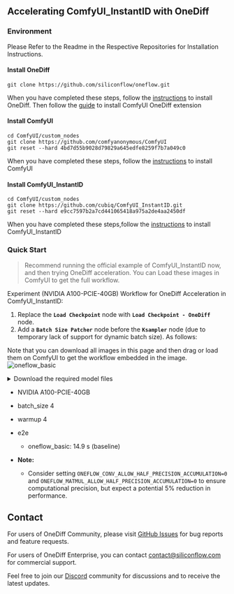 ## Accelerating ComfyUI_InstantID with OneDiff
### Environment
Please Refer to the Readme in the Respective Repositories for Installation Instructions.
#### Install OneDiff

```
git clone https://github.com/siliconflow/oneflow.git
```
When you have completed these steps, follow the [instructions](https://github.com/siliconflow/onediff) to install OneDiff.
Then follow the [guide](https://github.com/siliconflow/onediff/blob/0819aa41c8a910add96400265f3165f9d8d3634c/onediff_comfy_nodes/README.md?plain=1#L86) to install ComfyUI OneDiff extension

#### Install ComfyUI

```
cd ComfyUI/custom_nodes
git clone https://github.com/comfyanonymous/ComfyUI
git reset --hard 4bd7d55b9028d79829a645edfe8259f7b7a049c0
```
When you have completed these steps, follow the [instructions](https://github.com/comfyanonymous/ComfyUI) to install ComfyUI
  
#### Install ComfyUI_InstantID

```
cd ComfyUI/custom_nodes
git clone https://github.com/cubiq/ComfyUI_InstantID.git
git reset --hard e9cc7597b2a7cd441065418a975a2de4aa2450df
```
When you have completed these steps,follow the [instructions](https://github.com/cubiq/ComfyUI_InstantID) to install ComfyUI_InstantID

### Quick Start

> Recommend running the official example of ComfyUI_InstantID now, and then trying OneDiff acceleration. 
> You can Load these images in ComfyUI to get the full workflow.

Experiment (NVIDIA A100-PCIE-40GB) Workflow for OneDiff Acceleration in ComfyUI_InstantID:

1. Replace the **`Load Checkpoint`** node with **`Load Checkpoint - OneDiff`** node. 
2. Add a **`Batch Size Patcher`** node before the **`Ksampler`** node (due to temporary lack of support for dynamic batch size).
As follows:

Note that you can download all images in this page and then drag or load them on ComfyUI to get the workflow embedded in the image.
![oneflow_basic](https://github.com/siliconflow/oneflow/assets/117806079/81016bd8-3ec8-457f-850f-9c486bfd2d0c)


<details close>
<summary> Download the required model files </summary>

InstantID requires `insightface`, you need to add it to your libraries together with `onnxruntime` and `onnxruntime-gpu`.

The InsightFace model is **antelopev2** (not the classic buffalo_l). Download the models (for example from [here](https://drive.google.com/file/d/18wEUfMNohBJ4K3Ly5wpTejPfDzp-8fI8/view?usp=sharing) or [here](https://huggingface.co/MonsterMMORPG/tools/tree/main)), unzip and place them in the `ComfyUI/models/insightface/models/antelopev2` directory.


##### For NA/EU users
```shell
cd ComfyUI
# Load Checkpoint
wget -O models/checkpoints/sd_xl_base_1.0.safetensors https://huggingface.co/stabilityai/stable-diffusion-xl-base-1.0/resolve/main/sd_xl_base_1.0.safetensors

# Load InstantID Model
mkdir -p models/instantid
wget -O models/instantid/ip-adapter.bin https://huggingface.co/InstantX/InstantID/resolve/main/ip-adapter.bin


# Load ControlNet Model
wget -O models/controlnet/diffusion_pytorch_model.safetensors https://huggingface.co/InstantX/InstantID/resolve/main/ControlNetModel/diffusion_pytorch_model.safetensors

```

##### For CN users
```shell
cd ComfyUI
wget -O models/checkpoints/sd_xl_base_1.0.safetensors https://hf-mirror.com/stabilityai/stable-diffusion-xl-base-1.0/resolve/main/sd_xl_base_1.0.safetensors

# Load InstantID Model
mkdir -p models/instantid
wget -O models/instantid/ip-adapter.bin https://hf-mirror.com/InstantX/InstantID/resolve/main/ip-adapter.bin

# Load ControlNet Model
wget -O models/controlnet/diffusion_pytorch_model.safetensors https://hf-mirror.com/InstantX/InstantID/resolve/main/ControlNetModel/diffusion_pytorch_model.safetensors
```

</details>

- NVIDIA A100-PCIE-40GB 
- batch_size 4
- warmup 4
- e2e
  - oneflow_basic: 14.9 s (baseline)


- **Note:**
   - Consider setting `ONEFLOW_CONV_ALLOW_HALF_PRECISION_ACCUMULATION=0` and `ONEFLOW_MATMUL_ALLOW_HALF_PRECISION_ACCUMULATION=0` to ensure computational precision, but expect a potential 5% reduction in performance.

## Contact

For users of OneDiff Community, please visit [GitHub Issues](https://github.com/siliconflow/onediff/issues) for bug reports and feature requests.

For users of OneDiff Enterprise, you can contact contact@siliconflow.com for commercial support.

Feel free to join our [Discord](https://discord.gg/RKJTjZMcPQ) community for discussions and to receive the latest updates.